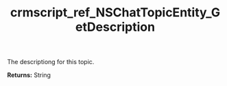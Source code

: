 ﻿---
title: crmscript_ref_NSChatTopicEntity_GetDescription
description: String NSChatTopicEntity.GetDescription()
intellisense: NSChatTopicEntity.GetDescription
keywords: NSChatTopicEntity, GetDescription
so.topic: reference
---

The descriptiong for this topic.

**Returns:** String


